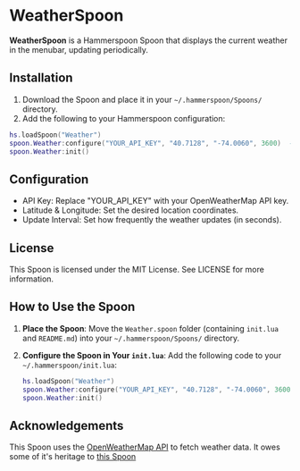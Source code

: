 # WeatherSpoon

**WeatherSpoon** is a Hammerspoon Spoon that displays the current weather in the menubar, updating periodically.

## Installation

1. Download the Spoon and place it in your `~/.hammerspoon/Spoons/` directory.
2. Add the following to your Hammerspoon configuration:

```lua
hs.loadSpoon("Weather")
spoon.Weather:configure("YOUR_API_KEY", "40.7128", "-74.0060", 3600)  -- Replace with your API key, latitude, longitude, and update interval (in seconds)
spoon.Weather:init()
```

## Configuration

- API Key: Replace "YOUR_API_KEY" with your OpenWeatherMap API key.
- Latitude & Longitude: Set the desired location coordinates.
- Update Interval: Set how frequently the weather updates (in seconds).

## License

This Spoon is licensed under the MIT License. See LICENSE for more information.

## How to Use the Spoon

1. **Place the Spoon**: Move the `Weather.spoon` folder (containing `init.lua` and `README.md`) into your `~/.hammerspoon/Spoons/` directory.

2. **Configure the Spoon in Your `init.lua`**: Add the following code to your `~/.hammerspoon/init.lua`:

   ```lua
   hs.loadSpoon("Weather")
   spoon.Weather:configure("YOUR_API_KEY", "40.7128", "-74.0060", 3600)
   spoon.Weather:init()
   ```

## Acknowledgements

This Spoon uses the [OpenWeatherMap API](https://openweathermap.org/api) to fetch weather data. It owes some of it's heritage to [this Spoon](https://github.com/wangshub/hammerspoon-config/blob/master/weather/weather.lua)
